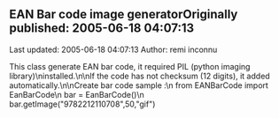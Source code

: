 ## EAN Bar code image generatorOriginally published: 2005-06-18 04:07:13 
Last updated: 2005-06-18 04:07:13 
Author: remi inconnu 
 
This class generate EAN bar code, it required PIL (python imaging library)\ninstalled.\n\nIf the code has not checksum (12 digits), it added automatically.\n\nCreate bar code sample :\n   from EANBarCode import EanBarCode\n   bar = EanBarCode()\n   bar.getImage("9782212110708",50,"gif")